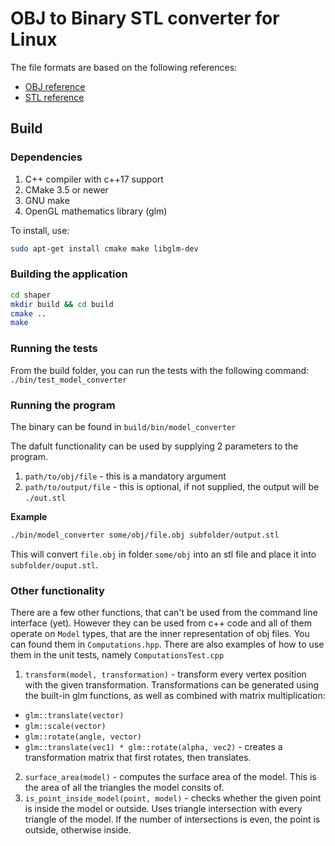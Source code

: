 # OBJ to Binary STL converter for Linux

The file formats are based on the following references:

- [OBJ reference](http://paulbourke.net/dataformats/obj/)
- [STL reference](https://en.wikipedia.org/wiki/STL_(file_format)#Binary_STL)

## Build

### Dependencies

1. C++ compiler with c++17 support
2. CMake 3.5 or newer
3. GNU make
4. OpenGL mathematics library (glm)

To install, use:

```bash
sudo apt-get install cmake make libglm-dev
```

### Building the application

```bash
cd shaper
mkdir build && cd build
cmake ..
make
```

### Running the tests

From the build folder, you can run the tests with the following command: ```./bin/test_model_converter```

### Running the program

The binary can be found in ```build/bin/model_converter```

The dafult functionality can be used by supplying 2 parameters to the program.

1. ```path/to/obj/file``` - this is a mandatory argument
2. ```path/to/output/file``` - this is optional, if not supplied, the output will be ```./out.stl```

**Example**

```bash
./bin/model_converter some/obj/file.obj subfolder/output.stl
```
This will convert ```file.obj``` in folder ```some/obj``` into an stl file and place it into ```subfolder/ouput.stl```.

### Other functionality

There are a few other functions, that can't be used from the command line interface (yet). However they can be used from c++ code and all of them operate on ```Model``` types, that are the inner representation of obj files. You can found them in ```Computations.hpp```. There are also examples of how to use them in the unit tests, namely ```ComputationsTest.cpp```

1. ```transform(model, transformation)``` - transform every vertex position with the given transformation. Transformations can be generated using the built-in glm functions, as well as combined with matrix multiplication:
  - ```glm::translate(vector)```
  - ```glm::scale(vector)```
  - ```glm::rotate(angle, vector)```
  - ```glm::translate(vec1) * glm::rotate(alpha, vec2)``` - creates a transformation matrix that first rotates, then translates.

2. ```surface_area(model)``` - computes the surface area of the model. This is the area of all the triangles the model consits of.
3. ```is_point_inside_model(point, model)``` - checks whether the given point is inside the model or outside. Uses triangle intersection with every triangle of the model. If the number of intersections is even, the point is outside, otherwise inside.
